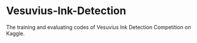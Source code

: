 # Vesuvius-Ink-Detection
The training and evaluating codes of Vesuvius Ink Detection Competition on Kaggle.
